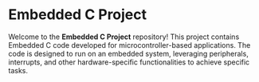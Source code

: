 # Embedded C Project

Welcome to the **Embedded C Project** repository! This project contains Embedded C code developed for microcontroller-based applications. The code is designed to run on an embedded system, leveraging peripherals, interrupts, and other hardware-specific functionalities to achieve specific tasks.
